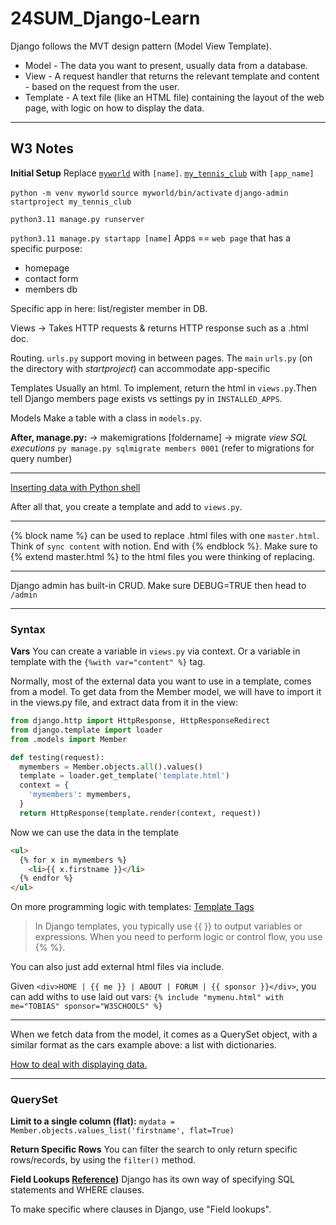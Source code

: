 # 24SUM_Django-Learn
Django follows the MVT design pattern (Model View Template).

- Model - The data you want to present, usually data from a database.
- View - A request handler that returns the relevant template and content - based on the request from the user.
- Template - A text file (like an HTML file) containing the layout of the web page, with logic on how to display the data.

-----

## W3 Notes

**Initial Setup**
Replace [``myworld``](command:_github.copilot.openRelativePath?%5B%7B%22scheme%22%3A%22file%22%2C%22authority%22%3A%22%22%2C%22path%22%3A%22%2FUsers%2Fcvk%2FDownloads%2F%5BCODE%5D%20Local%20Projects%2F24SUM_Django-Learn%2Fmyworld%22%2C%22query%22%3A%22%22%2C%22fragment%22%3A%22%22%7D%5D "/Users/cvk/Downloads/[CODE] Local Projects/24SUM_Django-Learn/myworld") with `[name]`. [``my_tennis_club``](command:_github.copilot.openRelativePath?%5B%7B%22scheme%22%3A%22file%22%2C%22authority%22%3A%22%22%2C%22path%22%3A%22%2FUsers%2Fcvk%2FDownloads%2F%5BCODE%5D%20Local%20Projects%2F24SUM_Django-Learn%2Fmy_tennis_club%22%2C%22query%22%3A%22%22%2C%22fragment%22%3A%22%22%7D%5D "/Users/cvk/Downloads/[CODE] Local Projects/24SUM_Django-Learn/my_tennis_club") with `[app_name]`

`python -m venv myworld`
`source myworld/bin/activate`
`django-admin startproject my_tennis_club`


`python3.11 manage.py runserver`

`python3.11 manage.py startapp [name]`
Apps == `web page` that has a specific purpose:
- homepage
- contact form
- members db

Specific app in here: list/register member in DB.

Views -> Takes HTTP requests & returns HTTP response such as a .html doc.

Routing.
`urls.py` support moving in between pages. The `main` `urls.py` (on the directory with *startproject*) can accommodate app-specific

Templates
Usually an html. To implement, return the html in `views.py`.Then tell Django members page exists vs settings py in `INSTALLED_APPS`.

Models
Make a table with a class in `models.py`.

**After, manage.py:**
-> makemigrations [foldername]
-> migrate
*view SQL executions*
`py manage.py sqlmigrate members 0001` (refer to migrations for query number)

----
[Inserting data with Python shell](https://www.w3schools.com/django/django_insert_data.php)

After all that, you create a template and add to `views.py`.

----
{% block name %} can be used to replace .html files with one `master.html`. Think of `sync content` with notion. End with {% endblock %}. Make sure to {% extend master.html %} to the html files you were thinking of replacing.

----
Django admin has built-in CRUD. Make sure DEBUG=TRUE then head to `/admin`

____
### Syntax

**Vars**
You can create a variable in `views.py` via context. Or a variable in template with the `{%with var="content" %}` tag.

Normally, most of the external data you want to use in a template, comes from a model. To get data from the Member model, we will have to import it in the views.py file, and extract data from it in the view:

```python
from django.http import HttpResponse, HttpResponseRedirect
from django.template import loader
from .models import Member

def testing(request):
  mymembers = Member.objects.all().values()
  template = loader.get_template('template.html')
  context = {
    'mymembers': mymembers,
  }
  return HttpResponse(template.render(context, request))
```

Now we can use the data in the template
```html
<ul>
  {% for x in mymembers %}
    <li>{{ x.firstname }}</li>
  {% endfor %}
</ul>
```

On more programming logic with templates: [Template Tags](https://www.w3schools.com/django/django_template_tags.php)

> In Django templates, you typically use {{ }} to output variables or expressions. When you need to perform logic or control flow, you use {% %}.

You can also just add external html files via include.

Given
`<div>HOME | {{ me }} | ABOUT | FORUM | {{ sponsor }}</div>`, you can add withs to use laid out vars:
`{% include "mymenu.html" with me="TOBIAS" sponsor="W3SCHOOLS" %}`
____

When we fetch data from the model, it comes as a QuerySet object, with a similar format as the cars example above: a list with dictionaries.

[How to deal with displaying data.](https://www.w3schools.com/django/showdjango.php?filename=demo_templates_for3)

____

### QuerySet

**Limit to a single column (flat):**
`mydata = Member.objects.values_list('firstname', flat=True)`

**Return Specific Rows**
You can filter the search to only return specific rows/records, by using the `filter()` method.

**Field Lookups [Reference](https://www.w3schools.com/django/django_queryset_filter.php))**
Django has its own way of specifying SQL statements and WHERE clauses.

To make specific where clauses in Django, use "Field lookups".